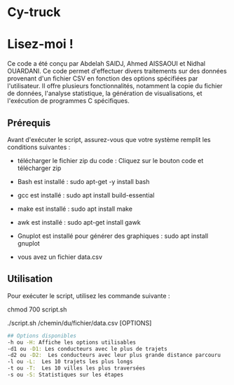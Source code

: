 # Cy-truck
# Lisez-moi !

Ce code a été conçu par Abdelah SAIDJ, Ahmed AISSAOUI et Nidhal OUARDANI.
Ce code permet d'effectuer divers traitements sur des données provenant d'un fichier CSV en fonction des options spécifiées par l'utilisateur. Il offre plusieurs fonctionnalités, notamment la copie du fichier de données, l'analyse statistique, la génération de visualisations, et l'exécution de programmes C spécifiques.

## Prérequis

Avant d'exécuter le script, assurez-vous que votre système remplit les conditions suivantes :

- télécharger le fichier zip du code :
  Cliquez sur le bouton code et télécharger zip

- Bash est installé :
  sudo apt-get -y install bash
  
- gcc est installé :
  sudo apt install build-essential
  
- make est installé :
  sudo apt install make
  
- awk est installé :
  sudo apt-get install gawk
  
- Gnuplot est installé pour générer des graphiques :
  sudo apt install gnuplot
  
- vous avez un fichier data.csv

## Utilisation

Pour exécuter le script, utilisez les commande suivante :

chmod 700 script.sh

./script.sh  /chemin/du/fichier/data.csv [OPTIONS]

```bash
## Options disponibles
-h ou -H: Affiche les options utilisables
-d1 ou -D1: Les conducteurs avec le plus de trajets
-d2 ou -D2:  Les conducteurs avec leur plus grande distance parcouru
-l ou -L:  Les 10 trajets les plus longs
-t ou -T:  Les 10 villes les plus traversées
-s ou -S: Statistiques sur les étapes
